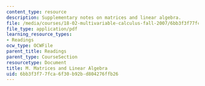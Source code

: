 ```yaml
---
content_type: resource
description: Supplementary notes on matrices and linear algebra.
file: /media/courses/18-02-multivariable-calculus-fall-2007/6bb3f3f77fca6f30b92bd804276ffb26_matrices_algebra.pdf
file_type: application/pdf
learning_resource_types:
- Readings
ocw_type: OCWFile
parent_title: Readings
parent_type: CourseSection
resourcetype: Document
title: M. Matrices and Linear Algebra
uid: 6bb3f3f7-7fca-6f30-b92b-d804276ffb26
---
```

